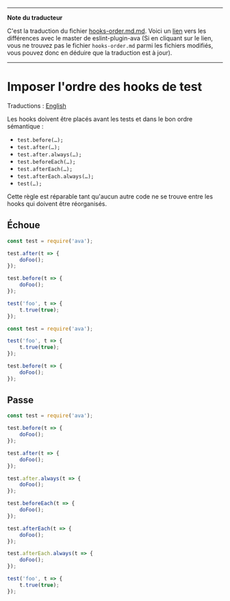 ___
**Note du traducteur**

C'est la traduction du fichier [hooks-order.md.md](https://github.com/avajs/eslint-plugin-ava/blob/master/docs/rules/hooks-order.md.md). Voici un [lien](https://github.com/avajs/eslint-plugin-ava/compare/7542453058c30ebbc79c7bfeb689492fce226d8f...master#diff-12864ccea1129a0091d7a534c26e113a) vers les différences avec le master de eslint-plugin-ava (Si en cliquant sur le lien, vous ne trouvez pas le fichier `hooks-order.md` parmi les fichiers modifiés, vous pouvez donc en déduire que la traduction est à jour).
___
# Imposer l'ordre des hooks de test

Traductions : [English](https://github.com/avajs/eslint-plugin-ava/blob/master/docs/rules/hooks-order.md)

Les hooks doivent être placés avant les tests et dans le bon ordre sémantique :

- `test.before(…);`
- `test.after(…);`
- `test.after.always(…);`
- `test.beforeEach(…);`
- `test.afterEach(…);`
- `test.afterEach.always(…);`
- `test(…);`

Cette règle est réparable tant qu'aucun autre code ne se trouve entre les hooks qui doivent être réorganisés.


## Échoue

```js
const test = require('ava');

test.after(t => {
	doFoo();
});

test.before(t => {
	doFoo();
});

test('foo', t => {
	t.true(true);
});
```

```js
const test = require('ava');

test('foo', t => {
	t.true(true);
});

test.before(t => {
	doFoo();
});
```


## Passe

```js
const test = require('ava');

test.before(t => {
	doFoo();
});

test.after(t => {
	doFoo();
});

test.after.always(t => {
	doFoo();
});

test.beforeEach(t => {
	doFoo();
});

test.afterEach(t => {
	doFoo();
});

test.afterEach.always(t => {
	doFoo();
});

test('foo', t => {
	t.true(true);
});
```

